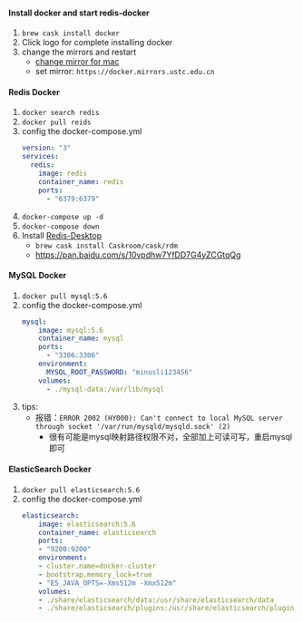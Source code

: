 #### Install docker and start redis-docker
1. `brew cask install docker` 
2. Click logo for complete installing docker
3. change the mirrors and restart
    - [change mirror for mac](https://www.jianshu.com/p/419eaf4425a6)
    - set mirror: `https://docker.mirrors.ustc.edu.cn`
    
    
#### Redis Docker

1. `docker search redis`
2. `docker pull reids`
3. config the docker-compose.yml
    ```yml
    version: "3"
    services:
      redis:
        image: redis
        container_name: redis
        ports:
          - "6379:6379"
    ```
4. `docker-compose up -d`
5. `docker-compose down`
6. Install [Redis-Desktop](http://docs.redisdesktop.com/en/latest/install/)
    - `brew cask install Caskroom/cask/rdm`
    - https://pan.baidu.com/s/10vpdhw7YfDD7G4yZCGtqQg

#### MySQL Docker
1. `docker pull mysql:5.6`
2. config the docker-compose.yml
    ```yaml
    mysql:
        image: mysql:5.6
        container_name: mysql
        ports:
          - "3306:3306"
        environment:
          MYSQL_ROOT_PASSWORD: "minusli123456"
        volumes:
          - ./mysql-data:/var/lib/mysql
    ```
3. tips: 
    - 报错：`ERROR 2002 (HY000): Can't connect to local MySQL server through socket '/var/run/mysqld/mysqld.sock' (2)`
        - 很有可能是mysql映射路径权限不对，全部加上可读可写，重启mysql即可
#### ElasticSearch Docker
1. `docker pull elasticsearch:5.6`
2. config the docker-compose.yml
    ```yaml
    elasticsearch:
        image: elasticsearch:5.6
        container_name: elasticsearch
        ports:
        - "9200:9200"
        environment:
        - cluster.name=docker-cluster
        - bootstrap.memory_lock=true
        - "ES_JAVA_OPTS=-Xms512m -Xmx512m"
        volumes:
        - ./share/elasticsearch/data:/usr/share/elasticsearch/data
        - ./share/elasticsearch/plugins:/usr/share/elasticsearch/plugins
    ```